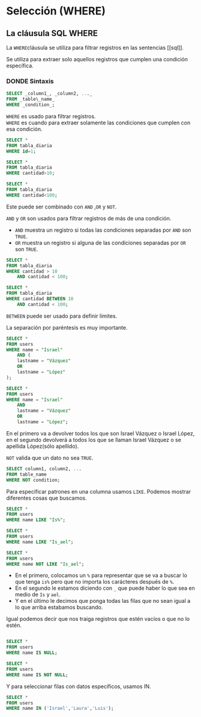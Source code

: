 # Selección (WHERE)

## La cláusula SQL WHERE

La `WHERE`cláusula se utiliza para filtrar registros en las sentencias [[sql]].

Se utiliza para extraer solo aquellos registros que cumplen una condición específica.

### DONDE Sintaxis

```sql
SELECT _column1_, _column2, ..._  
FROM _table\_name_  
WHERE _condition_;
```

`WHERE` es usado para filtrar registros.  
`WHERE` es cuando para extraer solamente las condiciones que cumplen con esa condición.

```sql
SELECT *
FROM tabla_diaria
WHERE id=1;

SELECT *
FROM tabla_diaria
WHERE cantidad>10;

SELECT *
FROM tabla_diaria
WHERE cantidad<100;
```

Este puede ser combinado con `AND` ,`OR` y `NOT`.

`AND` y `OR` son usados para filtrar registros de más de una condición.

-   `AND` muestra un registro si todas las condiciones separadas por `AND` son `TRUE`.
-   `OR` muestra un registro si alguna de las condiciones separadas por `OR` son `TRUE`.

```sql
SELECT *
FROM tabla_diaria
WHERE cantidad > 10
	AND cantidad < 100;

SELECT *
FROM tabla_diaria
WHERE cantidad BETWEEN 10
	AND cantidad < 100;
```

`BETWEEN` puede ser usado para definir límites.

La separación por paréntesis es muy importante.

```sql
SELECT * 
FROM users
WHERE name = "Israel"
	AND (
	lastname = "Vázquez"
	OR
	lastname = "López"
);

SELECT * 
FROM users
WHERE name = "Israel"
	AND 
	lastname = "Vázquez"
	OR
	lastname = "López";
```

En el primero va a devolver todos los que son Israel Vázquez o Israel López, en el segundo devolverá a todos los que se llaman Israel Vázquez o se apellida López(sólo apellido).

`NOT` valida que un dato no sea `TRUE`.

```sql
SELECT column1, column2, ...
FROM table_name
WHERE NOT condition;
```

Para especificar patrones en una columna usamos `LIKE`. Podemos mostrar diferentes cosas que buscamos.

```sql
SELECT *
FROM users
WHERE name LIKE "Is%";

SELECT *
FROM users
WHERE name LIKE "Is_ael";

SELECT *
FROM users
WHERE name NOT LIKE "Is_ael";
```

-   En el primero, colocamos un `%` para representar que se va a buscar lo que tenga `is%` pero que no importa los carácteres después de `%`.
-   En el segundo le estamos diciendo con `_` que puede haber lo que sea en medio de `Is` y `ael`.
-   Y en el último le decimos que ponga todas las filas que no sean igual a lo que arriba estabamos buscando.

Igual podemos decir que nos traiga registros que estén vacíos o que no lo estén.

```sql

SELECT * 
FROM users
WHERE name IS NULL;

SELECT *
FROM users
WHERE name IS NOT NULL;
```

Y para seleccionar filas con datos específicos, usamos IN.

```sql
SELECT *
FROM users
WHERE name IN ('Israel','Laura','Luis');
```